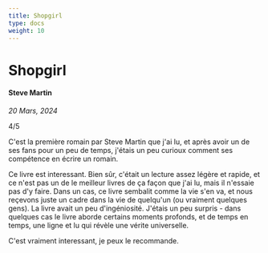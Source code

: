 ```yaml
---
title: Shopgirl
type: docs
weight: 10
---
```


# Shopgirl

#### Steve Martin

*20 Mars, 2024*  

4/5  

C'est la première romain par Steve Martin que j'ai lu, et après avoir un de ses fans pour un peu de temps, j'étais un peu curioux comment ses compétence en écrire un romain.  

Ce livre est interessant. Bien sûr, c'était un lecture assez légère et rapide, et ce n'est pas un de le meilleur livres de ça façon que j'ai lu, mais il n'essaie pas d'y faire. Dans un cas, ce livre sembalit comme la vie s'en va, et nous reçevons juste un cadre dans la vie de quelqu'un (ou vraiment quelques gens). La livre avait un peu d'ingéniosité. J'étais un peu surpris - dans quelques cas le livre aborde certains moments profonds, et de temps en temps, une ligne et lu qui révèle une vérite universelle.

C'est vraiment interessant, je peux le recommande.